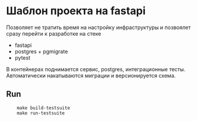 # Шаблон проекта на fastapi

Позволяет не тратить время на настройку инфраструктуры и позвоялет сразу
перейти к разработке на стеке
- fastapi
- postgres + pgmigrate
- pytest

В контейнерах поднимается сервис, postgres, интеграционные тесты.
Автоматически накатываются миграции и версионируется схема.

## Run

```
    make build-testsuite
    make run-testsuite
```

